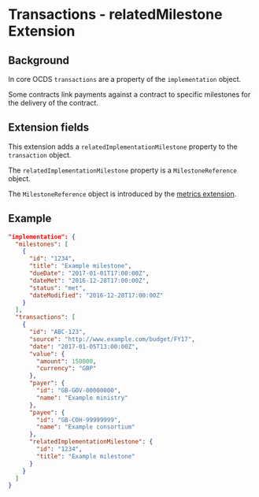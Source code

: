 # Transactions - relatedMilestone Extension

## Background

In core OCDS ```transactions``` are a property of the ```implementation``` object.

Some contracts link payments against a contract to specific milestones for the delivery of the contract.

## Extension fields

This extension adds a ```relatedImplementationMilestone``` property to the ```transaction``` object.

The ```relatedImplementationMilestone``` property is a ```MilestoneReference``` object.

The ```MilestoneReference``` object is introduced by the [metrics extension](https://github.com/open-contracting/ocds_metrics_extension).

## Example

```json
"implementation": {
  "milestones": [
    {
      "id": "1234",
      "title": "Example milestone",
      "dueDate": "2017-01-01T17:00:00Z",
      "dateMet": "2016-12-28T17:00:00Z",
      "status": "met",
      "dateModified": "2016-12-28T17:00:00Z"
    }
  ],
  "transactions": [
    {
      "id": "ABC-123",
      "source": "http://www.example.com/budget/FY17",
      "date": "2017-01-05T13:00:00Z",
      "value": {
        "amount": 150000,
        "currency": "GBP"
      },
      "payer": {
        "id": "GB-GOV-00000000",
        "name": "Example ministry"
      },
      "payee": {
        "id": "GB-COH-99999999",
        "name": "Example consortium"
      },
      "relatedImplementationMilestone": {
        "id": "1234",
        "title": "Example milestone"
      }
    }
  ]
}
```

